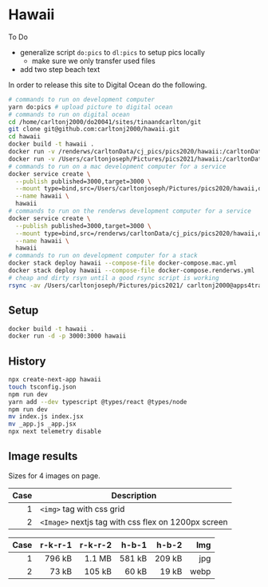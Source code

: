# Hawaii

To Do

- generalize script `do:pics` to `dl:pics` to setup pics locally
  - make sure we only transfer used files
- add two step beach text

In order to release this site to Digital Ocean do the following.

```bash
# commands to run on development computer
yarn do:pics # upload picture to digital ocean
# commands to run on digital ocean
cd /home/carltonj2000/do20041/sites/tinaandcarlton/git
git clone git@github.com:carltonj2000/hawaii.git
cd hawaii
docker build -t hawaii .
docker run -v /renderws/carltonData/cj_pics/pics2020/hawaii:/carltonData/cj_pics/pics2020/hawaii -p 3000:3000 hawaii
docker run -v /Users/carltonjoseph/Pictures/pics2021/hawaii:/carltonData/cj_pics/pics2021/hawaii -p 3000:3000 hawaii
# commands to run on a mac development computer for a service
docker service create \
  --publish published=3000,target=3000 \
  --mount type=bind,src=/Users/carltonjoseph/Pictures/pics2020/hawaii,dst=/carltonData/cj_pics/pics2020/hawaii \
  --name hawaii \
  hawaii
# commands to run on the renderws development computer for a service
docker service create \
  --publish published=3000,target=3000 \
  --mount type=bind,src=/renderws/carltonData/cj_pics/pics2020/hawaii,dst=/carltonData/cj_pics/pics2020/hawaii \
  --name hawaii \
  hawaii
# commands to run on development computer for a stack
docker stack deploy hawaii --compose-file docker-compose.mac.yml
docker stack deploy hawaii --compose-file docker-compose.renderws.yml
# cheap and dirty rsyn until a good rsync script is working
rsync -av /Users/carltonjoseph/Pictures/pics2021/ carltonj2000@apps4tracking.com:/home/carltonj2000/do20041/sites/carltonData/cj_pics/pics2021/
```

## Setup

```bash
docker build -t hawaii .
docker run -d -p 3000:3000 hawaii
```

## History

```bash
npx create-next-app hawaii
touch tsconfig.json
npm run dev
yarn add --dev typescript @types/react @types/node
npm run dev
mv index.js index.jsx
mv _app.js _app.jsx
npx next telemetry disable
```

## Image results

Sizes for 4 images on page.

| Case | Description                                         |
| ---: | --------------------------------------------------- |
|    1 | `<img>` tag with css grid                           |
|    2 | `<Image>` nextjs tag with css flex on 1200px screen |

| Case | r-k-r-1 | r-k-r-2 |  h-b-1 |  h-b-2 |  Img |
| ---: | ------: | ------: | -----: | -----: | ---: |
|    1 |  796 kB |  1.1 MB | 581 kB | 209 kB |  jpg |
|    2 |   73 kB |  105 kB |  60 kB |  19 kB | webp |
